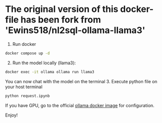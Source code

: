 # The original version of this docker-file has been fork from 'Ewins518/nl2sql-ollama-llama3'

1. Run docker
```bash
docker compose up -d
```

2. Run the model locally (llama3):
```bash
docker exec -it ollama ollama run llama3
```

You can now chat with the model on the terminal
3. Execute python file on your host terminal
```bash
python request.ipynb
```

If you have GPU, go to the official  [ollama docker image](https://hub.docker.com/r/ollama/ollama) for configuration.

Enjoy!
